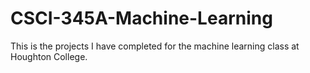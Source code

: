 # CSCI-345A-Machine-Learning
This is the projects I have completed for the machine learning class at Houghton College.
